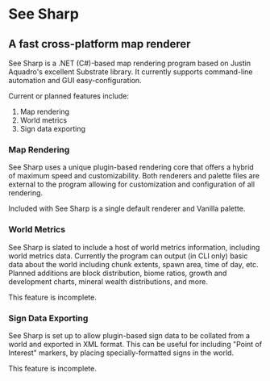 # See Sharp


## A fast cross-platform map renderer

See Sharp is a .NET (C#)-based map rendering program based on Justin Aquadro's excellent Substrate library.  It currently supports command-line automation and GUI easy-configuration.

Current or planned features include:

1. Map rendering
2. World metrics
3. Sign data exporting


### Map Rendering

See Sharp uses a unique plugin-based rendering core that offers a hybrid of maximum speed and customizability.  Both renderers and palette files are external to the program allowing for customization and configuration of all rendering.

Included with See Sharp is a single default renderer and Vanilla palette.


### World Metrics

See Sharp is slated to include a host of world metrics information, including world metrics data.  Currently the program can output (in CLI only) basic data about the world including chunk extents, spawn area, time of day, etc.  Planned additions are block distribution, biome ratios, growth and development charts, mineral wealth distributions, and more.

This feature is incomplete.


### Sign Data Exporting

See Sharp is set up to allow plugin-based sign data to be collated from a world and exported in XML format.  This can be useful for including "Point of Interest" markers, by placing specially-formatted signs in the world.

This feature is incomplete.